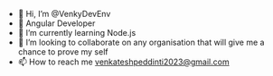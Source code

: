 - 👋 Hi, I’m @VenkyDevEnv
- 👀 Angular Developer
- 🌱 I’m currently learning Node.js
- 💞️ I’m looking to collaborate on any organisation that will give me a chance to prove my self
- 📫 How to reach me venkateshpeddinti2023@gmail.com

<!---
VenkyDevEnv/VenkyDevEnv is a ✨ special ✨ repository because its `README.md` (this file) appears on your GitHub profile.
You can click the Preview link to take a look at your changes.
--->
